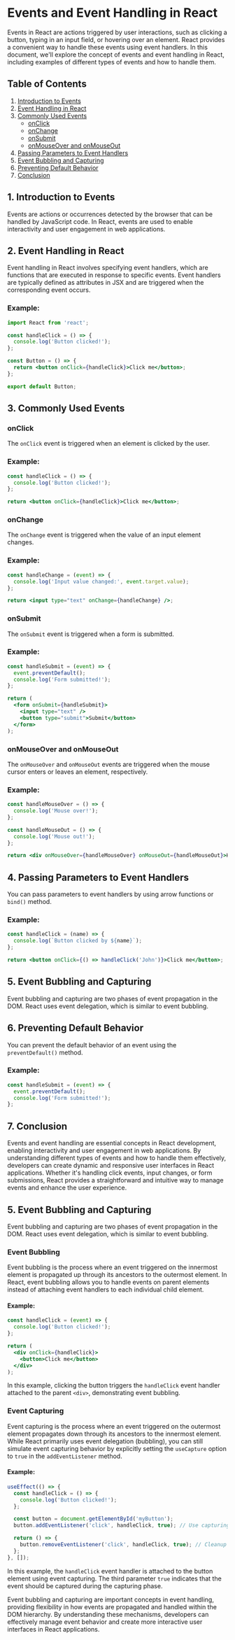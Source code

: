 # Events and Event Handling in React

Events in React are actions triggered by user interactions, such as clicking a button, typing in an input field, or hovering over an element. React provides a convenient way to handle these events using event handlers. In this document, we'll explore the concept of events and event handling in React, including examples of different types of events and how to handle them.

## Table of Contents
1. [Introduction to Events](#introduction-to-events)
2. [Event Handling in React](#event-handling-in-react)
3. [Commonly Used Events](#commonly-used-events)
    - [onClick](#onclick)
    - [onChange](#onchange)
    - [onSubmit](#onsubmit)
    - [onMouseOver and onMouseOut](#onmouseover-and-onmouseout)
4. [Passing Parameters to Event Handlers](#passing-parameters-to-event-handlers)
5. [Event Bubbling and Capturing](#event-bubbling-and-capturing)
6. [Preventing Default Behavior](#preventing-default-behavior)
7. [Conclusion](#conclusion)

## 1. Introduction to Events

Events are actions or occurrences detected by the browser that can be handled by JavaScript code. In React, events are used to enable interactivity and user engagement in web applications.

## 2. Event Handling in React

Event handling in React involves specifying event handlers, which are functions that are executed in response to specific events. Event handlers are typically defined as attributes in JSX and are triggered when the corresponding event occurs.

### Example:
```jsx
import React from 'react';

const handleClick = () => {
  console.log('Button clicked!');
};

const Button = () => {
  return <button onClick={handleClick}>Click me</button>;
};

export default Button;
```

## 3. Commonly Used Events

### onClick

The `onClick` event is triggered when an element is clicked by the user.

### Example:
```jsx
const handleClick = () => {
  console.log('Button clicked!');
};

return <button onClick={handleClick}>Click me</button>;
```

### onChange

The `onChange` event is triggered when the value of an input element changes.

### Example:
```jsx
const handleChange = (event) => {
  console.log('Input value changed:', event.target.value);
};

return <input type="text" onChange={handleChange} />;
```

### onSubmit

The `onSubmit` event is triggered when a form is submitted.

### Example:
```jsx
const handleSubmit = (event) => {
  event.preventDefault();
  console.log('Form submitted!');
};

return (
  <form onSubmit={handleSubmit}>
    <input type="text" />
    <button type="submit">Submit</button>
  </form>
);
```

### onMouseOver and onMouseOut

The `onMouseOver` and `onMouseOut` events are triggered when the mouse cursor enters or leaves an element, respectively.

### Example:
```jsx
const handleMouseOver = () => {
  console.log('Mouse over!');
};

const handleMouseOut = () => {
  console.log('Mouse out!');
};

return <div onMouseOver={handleMouseOver} onMouseOut={handleMouseOut}>Hover over me</div>;
```

## 4. Passing Parameters to Event Handlers

You can pass parameters to event handlers by using arrow functions or `bind()` method.

### Example:
```jsx
const handleClick = (name) => {
  console.log(`Button clicked by ${name}`);
};

return <button onClick={() => handleClick('John')}>Click me</button>;
```

## 5. Event Bubbling and Capturing

Event bubbling and capturing are two phases of event propagation in the DOM. React uses event delegation, which is similar to event bubbling.

## 6. Preventing Default Behavior

You can prevent the default behavior of an event using the `preventDefault()` method.

### Example:
```jsx
const handleSubmit = (event) => {
  event.preventDefault();
  console.log('Form submitted!');
};
```

## 7. Conclusion

Events and event handling are essential concepts in React development, enabling interactivity and user engagement in web applications. By understanding different types of events and how to handle them effectively, developers can create dynamic and responsive user interfaces in React applications. Whether it's handling click events, input changes, or form submissions, React provides a straightforward and intuitive way to manage events and enhance the user experience.

## 5. Event Bubbling and Capturing

Event bubbling and capturing are two phases of event propagation in the DOM. React uses event delegation, which is similar to event bubbling.

### Event Bubbling

Event bubbling is the process where an event triggered on the innermost element is propagated up through its ancestors to the outermost element. In React, event bubbling allows you to handle events on parent elements instead of attaching event handlers to each individual child element.

#### Example:
```jsx
const handleClick = (event) => {
  console.log('Button clicked!');
};

return (
  <div onClick={handleClick}>
    <button>Click me</button>
  </div>
);
```

In this example, clicking the button triggers the `handleClick` event handler attached to the parent `<div>`, demonstrating event bubbling.

### Event Capturing

Event capturing is the process where an event triggered on the outermost element propagates down through its ancestors to the innermost element. While React primarily uses event delegation (bubbling), you can still simulate event capturing behavior by explicitly setting the `useCapture` option to `true` in the `addEventListener` method.

#### Example:
```jsx
useEffect(() => {
  const handleClick = () => {
    console.log('Button clicked!');
  };

  const button = document.getElementById('myButton');
  button.addEventListener('click', handleClick, true); // Use capturing

  return () => {
    button.removeEventListener('click', handleClick, true); // Cleanup
  };
}, []);
```

In this example, the `handleClick` event handler is attached to the button element using event capturing. The third parameter `true` indicates that the event should be captured during the capturing phase.

Event bubbling and capturing are important concepts in event handling, providing flexibility in how events are propagated and handled within the DOM hierarchy. By understanding these mechanisms, developers can effectively manage event behavior and create more interactive user interfaces in React applications.